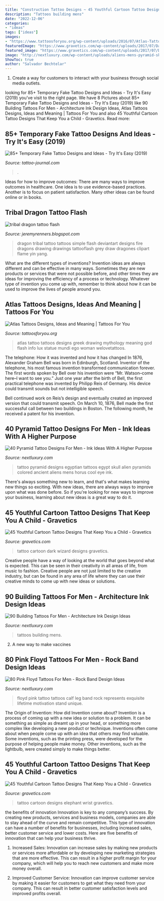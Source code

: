 ```yaml
---
title: "Construction Tattoo Designs ~ 45 Youthful Cartoon Tattoo Designs That Keep You A Child"
description: "Tattoos building mens"
date: "2022-12-06"
categories:
- "ideas"
tags: ["ideas"]
images:
- "https://www.tattoosforyou.org/wp-content/uploads/2016/07/Atlas-Tattoo-Drawing-300x300.jpg"
featuredImage: "https://www.gravetics.com/wp-content/uploads/2017/07/Dark-Wizard-Cartoon-Tattoo-On-Thigh.jpg"
featured_image: "https://www.gravetics.com/wp-content/uploads/2017/07/Dark-Wizard-Cartoon-Tattoo-On-Thigh.jpg"
image: "http://nextluxury.com/wp-content/uploads/aliens-mens-pyramid-skull-thigh-tattoo-design-ideas.jpg"
ShowToc: true
author: "Salvador Bechtelar"
---
```



1. Create a way for customers to interact with your business through social media outlets.

	

		
looking for 85+ Temporary Fake Tattoo Designs and Ideas - Try It&#039;s Easy (2019) you've visit to the right page. We have 8 Pictures about 85+ Temporary Fake Tattoo Designs and Ideas - Try It&#039;s Easy (2019) like 90 Building Tattoos For Men - Architecture Ink Design Ideas, Atlas Tattoos Designs, Ideas and Meaning | Tattoos For You and also 45 Youthful Cartoon Tattoo Designs That Keep You a Child - Gravetics. Read more:
		
    
## 85+ Temporary Fake Tattoo Designs And Ideas - Try It&#039;s Easy (2019)

<img loading=lazy src="https://tattoo-journal.com/wp-content/uploads/2015/09/fake-tattoo-32.jpg" onerror="this.onerror=null;this.src='https://tse3.mm.bing.net/th?id=OIP.8y2_YACXrP61imOnRQnF4gHaHa&amp;pid=15.1';" alt="85+ Temporary Fake Tattoo Designs and Ideas - Try It&#039;s Easy (2019)">

_Source: tattoo-journal.com_

>. 

	

Ideas for how to improve outcomes:
There are many ways to improve outcomes in healthcare. One idea is to use evidence-based practices. Another is to focus on patient satisfaction. Many other ideas can be found online or in books.

    
## Tribal Dragon Tattoo Flash

<img loading=lazy src="http://fc04.deviantart.net/fs7/i/2005/179/d/1/Tribal_Dragon_13___xCyniX357_by_tattooflash.jpg" onerror="this.onerror=null;this.src='https://tse4.mm.bing.net/th?id=OIP.OGaiNclRLoR9vdtmx6HfygHaHd&amp;pid=15.1';" alt="tribal dragon tattoo flash">

_Source: jeremyrenners.blogspot.com_

>dragon tribal tattoo tattoos simple flash deviantart designs fire dragons drawing drawings tattooflash grey draw dragones clipart flame yin yang. 

	

What are the different types of inventions?
Invention ideas are always different and can be effective in many ways. Sometimes they are new products or services that were not possible before, and other times they are ideas for improving the efficiency of a process or technology. Whatever type of invention you come up with, remember to think about how it can be used to improve the lives of people around you.

    
## Atlas Tattoos Designs, Ideas And Meaning | Tattoos For You

<img loading=lazy src="https://www.tattoosforyou.org/wp-content/uploads/2016/07/Atlas-Tattoo-Drawing-300x300.jpg" onerror="this.onerror=null;this.src='https://tse3.mm.bing.net/th?id=OIP.7xkPj4EhjuW4tOHdKWGSnQAAAA&amp;pid=15.1';" alt="Atlas Tattoos Designs, Ideas and Meaning | Tattoos For You">

_Source: tattoosforyou.org_

>atlas tattoo tattoos designs greek drawing mythology meaning god flash info lux statue mundi ego woman welovetattoos. 

	

The telephone: How it was invented and how it has changed
In 1876, Alexander Graham Bell was born in Edinburgh, Scotland. Inventor of the telephone, his most famous invention transformed communication forever. The first words spoken by Bell over his invention were “Mr. Watson–come here–I want to see you.” 
Just one year after the birth of Bell, the first practical telephone was invented by Philipp Reis of Germany. His device could transmit sounds but not intelligible speech. 

Bell continued work on Reis’s design and eventually created an improved version that could transmit speech. On March 10, 1876, Bell made the first successful call between two buildings in Boston. The following month, he received a patent for his invention.

    
## 40 Pyramid Tattoo Designs For Men - Ink Ideas With A Higher Purpose

<img loading=lazy src="http://nextluxury.com/wp-content/uploads/aliens-mens-pyramid-skull-thigh-tattoo-design-ideas.jpg" onerror="this.onerror=null;this.src='https://tse4.mm.bing.net/th?id=OIP.8XrWCtWjQFqOCN3fc-_GFQHaG8&amp;pid=15.1';" alt="40 Pyramid Tattoo Designs For Men - Ink Ideas With A Higher Purpose">

_Source: nextluxury.com_

>tattoo pyramid designs egyptian tattoos egypt skull alien pyramids colored ancient aliens mens horus cool eye ink. 

	

There's always something new to learn, and that's what makes learning new things so exciting. With new ideas, there are always ways to improve upon what was done before. So if you're looking for new ways to improve your business, learning about new ideas is a great way to do it.

    
## 45 Youthful Cartoon Tattoo Designs That Keep You A Child - Gravetics

<img loading=lazy src="https://www.gravetics.com/wp-content/uploads/2017/07/Dark-Wizard-Cartoon-Tattoo-On-Thigh.jpg" onerror="this.onerror=null;this.src='https://tse2.mm.bing.net/th?id=OIP.BrHdwJNoKH6xFttnBVwG0AHaHa&amp;pid=15.1';" alt="45 Youthful Cartoon Tattoo Designs That Keep You a Child - Gravetics">

_Source: gravetics.com_

>tattoo cartoon dark wizard designs gravetics. 

	

Creative people have a way of looking at the world that goes beyond what is expected. This can be seen in their creativity in all areas of life, from music to fashion. Creative people are not just limited to the creative industry, but can be found in any area of life where they can use their creative minds to come up with new ideas or solutions.

    
## 90 Building Tattoos For Men - Architecture Ink Design Ideas

<img loading=lazy src="http://nextluxury.com/wp-content/uploads/historic-building-mens-thigh-tattoos.jpg" onerror="this.onerror=null;this.src='https://tse3.mm.bing.net/th?id=OIP.EZn3yvQ3jrJmEWeQWRApNgHaHa&amp;pid=15.1';" alt="90 Building Tattoos For Men - Architecture Ink Design Ideas">

_Source: nextluxury.com_

>tattoos building mens. 

	

2. A new way to make vaccines 

    
## 80 Pink Floyd Tattoos For Men - Rock Band Design Ideas

<img loading=lazy src="http://nextluxury.com/wp-content/uploads/leg-calf-male-pink-floyd-tattoo-design-ideas.jpg" onerror="this.onerror=null;this.src='https://tse3.mm.bing.net/th?id=OIP.JSp5PCYYAB3nL9pMr7vqWAHaHa&amp;pid=15.1';" alt="80 Pink Floyd Tattoos For Men - Rock Band Design Ideas">

_Source: nextluxury.com_

>floyd pink tattoo tattoos calf leg band rock represents exquisite lifetime motivation stand unique. 

	

The Origin of Invention: How did Invention come about?
Invention is a process of coming up with a new idea or solution to a problem. It can be something as simple as dreamt up in your head, or something more complex like developing a new product or technique. Inventions often come about when people come up with an idea that others may find valuable. Some inventions, such as the printing press, were developed for the purpose of helping people make money. Other inventions, such as the lightbulb, were created simply to make things better.

    
## 45 Youthful Cartoon Tattoo Designs That Keep You A Child - Gravetics

<img loading=lazy src="https://www.gravetics.com/wp-content/uploads/2017/07/Baby-Elephant-Inked-On-Wrist.jpg" onerror="this.onerror=null;this.src='https://tse1.mm.bing.net/th?id=OIP.A734XosOB4w0__jFrLqNFgHaHN&amp;pid=15.1';" alt="45 Youthful Cartoon Tattoo Designs That Keep You a Child - Gravetics">

_Source: gravetics.com_

>tattoo cartoon designs elephant wrist gravetics. 

	

the benefits of innovation
Innovation is key to any company’s success. By creating new products, services and business models, companies are able to stay ahead of the curve and remain competitive. This type of innovation can have a number of benefits for businesses, including increased sales, better customer service and lower costs. Here are five benefits of innovation that can help your business thrive.
1. Increased Sales: Innovation can increase sales by making new products or services more affordable or by developing new marketing strategies that are more effective. This can result in a higher profit margin for your company, which will help you to reach new customers and make more money overall.

2. Improved Customer Service: Innovation can improve customer service by making it easier for customers to get what they need from your company. This can result in better customer satisfaction levels and improved profits overall.


